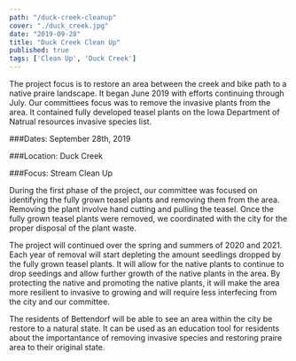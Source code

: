 ```yaml
---
path: "/duck-creek-cleanup"
cover: "./duck_creek.jpg"
date: "2019-09-28"
title: "Duck Creek Clean Up"
published: true
tags: ['Clean Up', 'Duck Creek']
---
```

The project focus is to restore an area between the creek and bike path to a native praire landscape. It began June 2019 with efforts continuing through July.  Our committiees focus was to remove the invasive plants from the area.  It contained fully developed teasel plants on the Iowa Department of Natrual resources invasive species list.

###Dates: September 28th, 2019

###Location: Duck Creek  

###Focus: Stream Clean Up  

During the first phase of the project, our committee was focused on identifying the fully grown teasel plants and removing them from the area.  Removing the plant involve hand cutting and pulling the teasel.  Once the fully grown teasel plants were removed, we coordinated with the city for the proper disposal of the plant waste.

The project will continued over the spring and summers of 2020 and 2021.  Each year of removal will start depleting the amount seedlings dropped by the fully grown teasel plants.  It will allow for the native plants to continue to drop seedings and allow further growth of the native plants in the area.  By protecting the native and promoting the native plants, it will make the area more resilient to invasive to growing and will require less interfecing from the city and our committee.

The residents of Bettendorf will be able to see an area within the city be restore to a natural state.  It can be used as an education tool for residents about the importantance of removing invasive species and restoring praire area to their original state.
